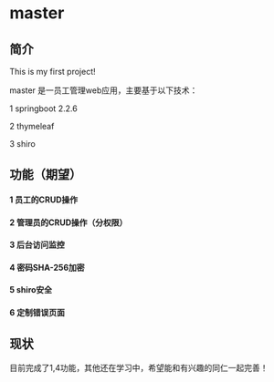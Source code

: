 # master

## 简介

This is my first project!

master 是一员工管理web应用，主要基于以下技术：

1 springboot 2.2.6

2 thymeleaf

3 shiro

## 功能（期望）

#### 1 员工的CRUD操作

#### 2 管理员的CRUD操作（分权限）

#### 3 后台访问监控

#### 4 密码SHA-256加密

#### 5 shiro安全

#### 6 定制错误页面

## 现状

目前完成了1,4功能，其他还在学习中，希望能和有兴趣的同仁一起完善！
